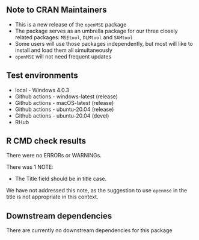## Note to CRAN Maintainers
* This is a new release of the `openMSE` package
* The package serves as an umbrella package for our three closely related packages: `MSEtool`, `DLMtool` and `SAMtool`
* Some users will use those packages independently, but most will like to install and load them all simultaneously
* `openMSE` will not need frequent updates


## Test environments
* local - Windows 4.0.3
* Github actions - windows-latest (release)
* Github actions - macOS-latest (release)
* Github actions - ubuntu-20.04 (release)
* Github actions - ubuntu-20.04 (devel)
* RHub 

## R CMD check results
There were no ERRORs or WARNINGs. 

There was 1 NOTE:
  - The Title field should be in title case. 
  
We have not addressed this note, as the suggestion to use `openmse` in the title is not appropriate in this context.

## Downstream dependencies
There are currently no downstream dependencies for this package
